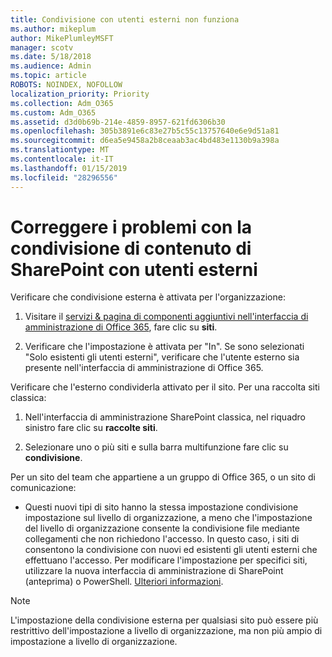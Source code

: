 ```yaml
---
title: Condivisione con utenti esterni non funziona
ms.author: mikeplum
author: MikePlumleyMSFT
manager: scotv
ms.date: 5/18/2018
ms.audience: Admin
ms.topic: article
ROBOTS: NOINDEX, NOFOLLOW
localization_priority: Priority
ms.collection: Adm_O365
ms.custom: Adm_O365
ms.assetid: d3d0b69b-214e-4859-8957-621fd6306b30
ms.openlocfilehash: 305b3891e6c83e27b5c55c13757640e6e9d51a81
ms.sourcegitcommit: d6ea5e9458a2b8ceaab3ac4bd483e1130b9a398a
ms.translationtype: MT
ms.contentlocale: it-IT
ms.lasthandoff: 01/15/2019
ms.locfileid: "28296556"
---
```

# <a name="fix-problems-sharing-sharepoint-content-with-external-users"></a>Correggere i problemi con la condivisione di contenuto di SharePoint con utenti esterni

Verificare che condivisione esterna è attivata per l'organizzazione:
  
1. Visitare il [servizi &amp; pagina di componenti aggiuntivi nell'interfaccia di amministrazione di Office 365](https://portal.office.com/adminportal/home#/Settings/ServicesAndAddIns), fare clic su **siti**.
    
2. Verificare che l'impostazione è attivata per "In". Se sono selezionati "Solo esistenti gli utenti esterni", verificare che l'utente esterno sia presente nell'interfaccia di amministrazione di Office 365.
    
Verificare che l'esterno condividerla attivato per il sito. Per una raccolta siti classica:
  
1. Nell'interfaccia di amministrazione SharePoint classica, nel riquadro sinistro fare clic su **raccolte siti**.
    
2. Selezionare uno o più siti e sulla barra multifunzione fare clic su **condivisione**.
    
Per un sito del team che appartiene a un gruppo di Office 365, o un sito di comunicazione:
  
- Questi nuovi tipi di sito hanno la stessa impostazione condivisione impostazione sul livello di organizzazione, a meno che l'impostazione del livello di organizzazione consente la condivisione file mediante collegamenti che non richiedono l'accesso. In questo caso, i siti di consentono la condivisione con nuovi ed esistenti gli utenti esterni che effettuano l'accesso. Per modificare l'impostazione per specifici siti, utilizzare la nuova interfaccia di amministrazione di SharePoint (anteprima) o PowerShell. [Ulteriori informazioni](https://go.microsoft.com/fwlink/?linkid=871863).
    
> [!NOTE]
> L'impostazione della condivisione esterna per qualsiasi sito può essere più restrittivo dell'impostazione a livello di organizzazione, ma non più ampio di impostazione a livello di organizzazione. 
  

